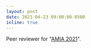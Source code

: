 ```yaml
---
layout: post
date: 2021-04-23 09:00:00-0500
inline: true
---
```


Peer reviewer for "<u>AMIA 2021</u>".